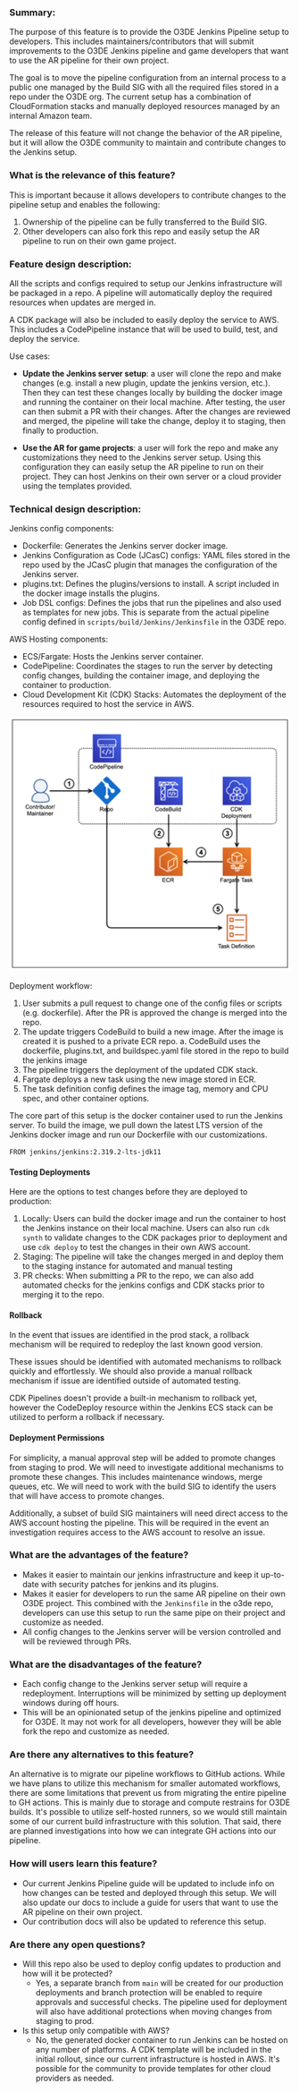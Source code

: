 ### Summary:
The purpose of this feature is to provide the O3DE Jenkins Pipeline setup to developers. This includes maintainers/contributors that will submit improvements to the O3DE Jenkins pipeline and game developers that want to use the AR pipeline for their own project.

The goal is to move the pipeline configuration from an internal process to a public one managed by the Build SIG with all the required files stored in a repo under the O3DE org. The current setup has a combination of CloudFormation stacks and manually deployed resources managed by an internal Amazon team.

The release of this feature will not change the behavior of the AR pipeline, but it will allow the O3DE community to maintain and contribute changes to the Jenkins setup.

### What is the relevance of this feature?
This is important because it allows developers to contribute changes to the pipeline setup and enables the following:

1. Ownership of the pipeline can be fully transferred to the Build SIG.
2. Other developers can also fork this repo and easily setup the AR pipeline to run on their own game project.

### Feature design description:
All the scripts and configs required to setup our Jenkins infrastructure will be packaged in a repo. A pipeline will automatically deploy the required resources when updates are merged in.

A CDK package will also be included to easily deploy the service to AWS. This includes a CodePipeline instance that will be used to build, test, and deploy the service.

Use cases:
- **Update the Jenkins server setup**: a user will clone the repo and make changes (e.g. install a new plugin, update the jenkins version, etc.). Then they can test these changes locally by building the docker image and running the container on their local machine. After testing, the user can then submit a PR with their changes. After the changes are reviewed and merged, the pipeline will take the change, deploy it to staging, then finally to production.

- **Use the AR for game projects**: a user will fork the repo and make any customizations they need to the Jenkins server setup. Using this configuration they can easily setup the AR pipeline to run on their project. They can host Jenkins on their own server or a cloud provider using the templates provided.

### Technical design description:
Jenkins config components:
- Dockerfile: Generates the Jenkins server docker image.
- Jenkins Configuration as Code (JCasC) configs: YAML files stored in the repo used by the JCasC plugin that manages the configuration of the Jenkins server.
- plugins.txt: Defines the plugins/versions to install. A script included in the docker image installs the plugins.
- Job DSL configs: Defines the jobs that run the pipelines and also used as templates for new jobs. This is separate from the actual pipeline config defined in `scripts/build/Jenkins/Jenkinsfile` in the O3DE repo.

AWS Hosting components:
- ECS/Fargate: Hosts the Jenkins server container.
- CodePipeline: Coordinates the stages to run the server by detecting config changes, building the container image, and deploying the container to production.
- Cloud Development Kit (CDK) Stacks: Automates the deployment of the resources required to host the service in AWS.

![image](rfc-bld-20220209-1-jenkins-pipeline-repo/workflow_diagram_1.png)

Deployment workflow:
 1. User submits a pull request to change one of the config files or scripts (e.g. dockerfile). After the PR is approved the change is merged into the repo.
2. The update triggers CodeBuild to build a new image. After the image is created it is pushed to a private ECR repo.
  a. CodeBuild uses the dockerfile, plugins.txt, and buildspec.yaml file stored in the repo to build the jenkins image
3. The pipeline triggers the deployment of the updated CDK stack.
4. Fargate deploys a new task using the new image stored in ECR.
5. The task definition config defines the image tag, memory and CPU spec, and other container options.

The core part of this setup is the docker container used to run the Jenkins server. To build the image, we pull down the latest LTS version of the Jenkins docker image and run our Dockerfile with our customizations.

```
FROM jenkins/jenkins:2.319.2-lts-jdk11
```

#### Testing Deployments

Here are the options to test changes before they are deployed to production:
1. Locally: Users can build the docker image and run the container to host the Jenkins instance on their local machine. Users can also run `cdk synth` to validate changes to the CDK packages prior to deployment and use `cdk deploy` to test the changes in their own AWS account.
2. Staging: The pipeline will take the changes merged in and deploy them to the staging instance for automated and manual testing
3. PR checks: When submitting a PR to the repo, we can also add automated checks for the jenkins configs and CDK stacks prior to merging it to the repo.

#### Rollback

In the event that issues are identified in the prod stack, a rollback mechanism will be required to redeploy the last known good version. 

These issues should be identified with automated mechanisms to rollback quickly and effortlessly. We should also provide a manual rollback mechanism if issue are identified outside of automated testing. 

CDK Pipelines doesn't provide a built-in mechanism to rollback yet, however the CodeDeploy resource within the Jenkins ECS stack can be utilized to perform a rollback if necessary. 

#### Deployment Permissions

For simplicity, a manual approval step will be added to promote changes from staging to prod. We will need to investigate additional mechanisms to promote these changes. This includes maintenance windows, merge queues, etc. We will need to work with the build SIG to identify the users that will have access to promote changes.

Additionally, a subset of build SIG maintainers will need direct access to the AWS account hosting the pipeline. This will be required in the event an investigation requires access to the AWS account to resolve an issue. 

### What are the advantages of the feature?
- Makes it easier to maintain our jenkins infrastructure and keep it up-to-date with security patches for jenkins and its plugins.
- Makes it easier for developers to run the same AR pipeline on their own O3DE project. This combined with the `Jenkinsfile` in the o3de repo, developers can use this setup to run the same pipe on their project and customize as needed. 
- All config changes to the Jenkins server will be version controlled and will be reviewed through PRs.

### What are the disadvantages of the feature?
- Each config change to the Jenkins server setup will require a redeployment. Interruptions will be minimized by setting up deployment windows during off hours.
- This will be an opinionated setup of the jenkins pipeline and optimized for O3DE. It may not work for all developers, however they will be able fork the repo and customize as needed.

### Are there any alternatives to this feature?
An alternative is to migrate our pipeline workflows to GitHub actions. While we have plans to utilize this mechanism for smaller automated workflows, there are some limitations that prevent us from migrating the entire pipeline to GH actions. This is mainly due to storage and compute restrains for O3DE builds. It's possible to utilize self-hosted runners, so we would still maintain some of our current build infrastructure with this solution. That said, there are planned investigations into how we can integrate GH actions into our pipeline. 

### How will users learn this feature?
- Our current Jenkins Pipeline guide will be updated to include info on how changes can be tested and deployed through this setup. We will also update our docs to include a guide for users that want to use the AR pipeline on their own project.
- Our contribution docs will also be updated to reference this setup.

### Are there any open questions?
- Will this repo also be used to deploy config updates to production and how will it be protected?
  - Yes, a separate branch from `main` will be created for our production deployments and branch protection will be enabled to require approvals and successful checks. The pipeline used for deployment will also have additional protections when moving changes from staging to prod.
- Is this setup only compatible with AWS?
  - No, the generated docker container to run Jenkins can be hosted on any number of platforms. A CDK template will be included in the initial rollout, since our current infrastructure is hosted in AWS. It's possible for the community to provide templates for other cloud providers as needed. 

